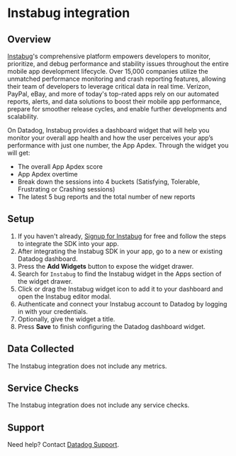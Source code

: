 # Instabug integration
## Overview

[Instabug][1]'s comprehensive platform empowers developers to monitor, prioritize, and debug performance and stability issues throughout the entire mobile app development lifecycle. Over 15,000 companies utilize the unmatched performance monitoring and crash reporting features, allowing their team of developers to leverage critical data in real time. Verizon, PayPal, eBay, and more of today's top-rated apps rely on our automated reports, alerts, and data solutions to boost their mobile app performance, prepare for smoother release cycles, and enable further developments and scalability.

On Datadog, Instabug provides a dashboard widget that will help you monitor your overall app health and how the user perceives your app’s performance with just one number, the App Apdex. Through the widget you will get:
- The overall App Apdex score
- App Apdex overtime
- Break down the sessions into 4 buckets (Satisfying, Tolerable, Frustrating or Crashing sessions)
- The latest 5 bug reports and the total number of new reports


## Setup
1. If you haven't already, [Signup for Instabug][2] for free and follow the steps to integrate the SDK into your app.
2. After integrating the Instabug SDK in your app, go to a new or existing Datadog dashboard.
3. Press the **Add Widgets** button to expose the widget drawer.
4. Search for `Instabug` to find the Instabug widget in the Apps section of the widget drawer.
5. Click or drag the Instabug widget icon to add it to your dashboard and open the Instabug editor modal.
6. Authenticate and connect your Instabug account to Datadog by logging in with your credentials.
7. Optionally, give the widget a title.
8. Press **Save** to finish configuring the Datadog dashboard widget.

## Data Collected
The Instabug integration does not include any metrics.

## Service Checks
The Instabug integration does not include any service checks.

## Support
Need help? Contact [Datadog Support][3].

[1]: http://instabug.com
[2]: https://dashboard.instabug.com/signup
[3]: https://docs.datadoghq.com/help/
